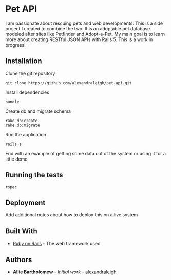 # Pet API
I am passionate about rescuing pets and web developments. This is a side project I created to combine the two. It is an adoptable pet database modeled after sites like Petfinder and Adopt-a-Pet. My main goal is to learn more about creating RESTful JSON APIs with Rails 5. This is a work in progress!

## Installation

Clone the git repository

```
git clone https://github.com/alexandraleigh/pet-api.git
```

Install dependencies

```
bundle
```

Create db and migrate schema

```
rake db:create
rake db:migrate
```

Run the application

```
rails s
```

End with an example of getting some data out of the system or using it for a little demo

## Running the tests

```
rspec 
```


## Deployment

Add additional notes about how to deploy this on a live system

## Built With

* [Ruby on Rails](https://rubyonrails.org/) - The web framework used

## Authors

* **Allie Bartholomew** - *Initial work* - [alexandraleigh](https://github.com/alexandraleigh)

